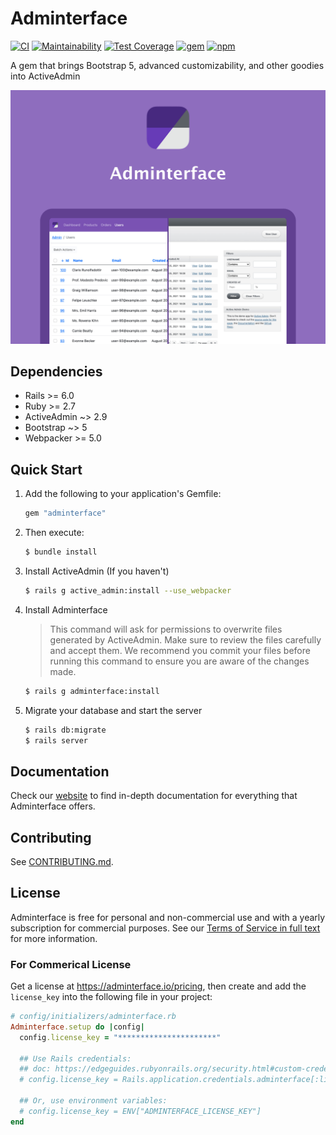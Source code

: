# Adminterface <!-- omit in toc -->
[![CI](https://github.com/CMDBrew/adminterface/actions/workflows/ci.yml/badge.svg?branch=main)](https://github.com/CMDBrew/adminterface/actions/workflows/ci.yml)
[![Maintainability](https://api.codeclimate.com/v1/badges/4dbedfdf21a2d675d2ca/maintainability)](https://codeclimate.com/github/CMDBrew/adminterface/maintainability)
[![Test Coverage](https://api.codeclimate.com/v1/badges/4dbedfdf21a2d675d2ca/test_coverage)](https://codeclimate.com/github/CMDBrew/adminterface/test_coverage)
[![gem](https://img.shields.io/gem/v/adminterface?color=%23E9573F&label=rubygems.org)](https://rubygems.org/gems/adminterface)
[![npm](https://img.shields.io/npm/v/@cmdbrew/adminterface?color=%230273B4&label=npmjs.com)](https://www.npmjs.com/package/@cmdbrew/adminterface)

A gem that brings Bootstrap 5, advanced customizability, and other goodies into ActiveAdmin

[![](preview.jpg)](https://adminterface.io)

## Dependencies
- Rails >= 6.0
- Ruby >= 2.7
- ActiveAdmin ~> 2.9
- Bootstrap ~> 5
- Webpacker >= 5.0

## Quick Start
1. Add the following to your application's Gemfile:
   ```ruby
   gem "adminterface"
   ```
2. Then execute:
   ```bash
   $ bundle install
   ```
3. Install ActiveAdmin (If you haven't)
   ```bash
   $ rails g active_admin:install --use_webpacker
   ```
4. Install Adminterface

   > This command will ask for permissions to overwrite files generated by ActiveAdmin. Make sure to review the files carefully and accept them.
   > We recommend you commit your files before running this command to ensure you are aware of the changes made.

   ```bash
   $ rails g adminterface:install
   ```
5. Migrate your database and start the server
   ```bash
   $ rails db:migrate
   $ rails server
   ```

## Documentation
Check our [website](https://adminterface.io) to find in-depth documentation for everything that Adminterface offers.

## Contributing
See [CONTRIBUTING.md](CONTRIBUTING.md).

## License
Adminterface is free for personal and non-commercial use and with a yearly subscription for commercial purposes. See our [Terms of Service in full text](LICENSE.md) for more information.

### For Commerical License
Get a license at https://adminterface.io/pricing, then create and add the `license_key` into the following file in your project:
```ruby
# config/initializers/adminterface.rb
Adminterface.setup do |config|
  config.license_key = "**********************"

  ## Use Rails credentials:
  ## doc: https://edgeguides.rubyonrails.org/security.html#custom-credentials
  # config.license_key = Rails.application.credentials.adminterface[:license_key]

  ## Or, use environment variables:
  # config.license_key = ENV["ADMINTERFACE_LICENSE_KEY"]
end
```
